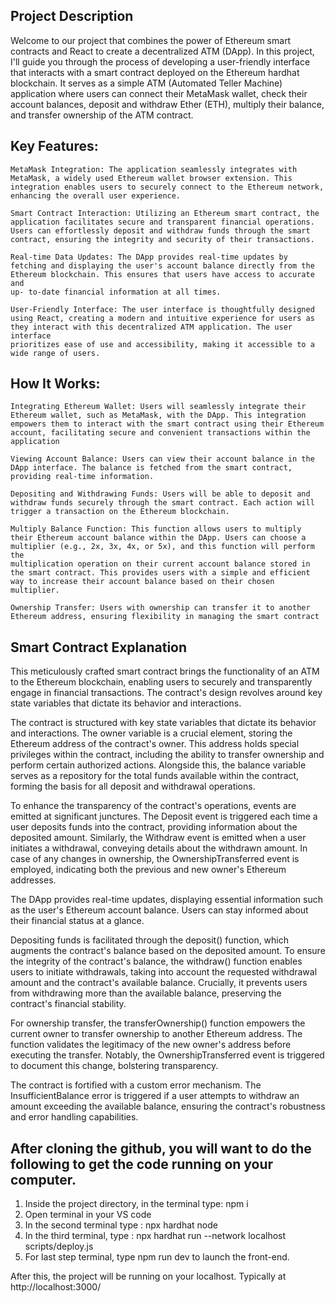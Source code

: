 ## Project Description

Welcome to our project that combines the power of Ethereum smart contracts and React to create a decentralized ATM (DApp). In this project, I'll guide you through the process of developing a user-friendly interface that interacts with a smart contract deployed on the Ethereum hardhat blockchain. It serves as a simple ATM (Automated Teller Machine) application where users can connect their MetaMask wallet, check their account balances, deposit and withdraw Ether (ETH), multiply their balance, and transfer ownership of the ATM contract.

## Key Features:

    MetaMask Integration: The application seamlessly integrates with MetaMask, a widely used Ethereum wallet browser extension. This integration enables users to securely connect to the Ethereum network, 
    enhancing the overall user experience.

    Smart Contract Interaction: Utilizing an Ethereum smart contract, the application facilitates secure and transparent financial operations. Users can effortlessly deposit and withdraw funds through the smart 
    contract, ensuring the integrity and security of their transactions.

    Real-time Data Updates: The DApp provides real-time updates by fetching and displaying the user's account balance directly from the Ethereum blockchain. This ensures that users have access to accurate and 
    up- to-date financial information at all times.

    User-Friendly Interface: The user interface is thoughtfully designed using React, creating a modern and intuitive experience for users as they interact with this decentralized ATM application. The user 
    interface 
    prioritizes ease of use and accessibility, making it accessible to a wide range of users.

## How It Works:

    Integrating Ethereum Wallet: Users will seamlessly integrate their Ethereum wallet, such as MetaMask, with the DApp. This integration empowers them to interact with the smart contract using their Ethereum 
    account, facilitating secure and convenient transactions within the application

    Viewing Account Balance: Users can view their account balance in the DApp interface. The balance is fetched from the smart contract, providing real-time information.

    Depositing and Withdrawing Funds: Users will be able to deposit and withdraw funds securely through the smart contract. Each action will trigger a transaction on the Ethereum blockchain.

    Multiply Balance Function: This function allows users to multiply their Ethereum account balance within the DApp. Users can choose a multiplier (e.g., 2x, 3x, 4x, or 5x), and this function will perform the 
    multiplication operation on their current account balance stored in the smart contract. This provides users with a simple and efficient way to increase their account balance based on their chosen multiplier.

    Ownership Transfer: Users with ownership can transfer it to another Ethereum address, ensuring flexibility in managing the smart contract

## Smart Contract Explanation

This meticulously crafted smart contract brings the functionality of an ATM to the Ethereum blockchain, enabling users to securely and transparently engage in financial transactions. The contract's design revolves around key state variables that dictate its behavior and interactions.

The contract is structured with key state variables that dictate its behavior and interactions. The owner variable is a crucial element, storing the Ethereum address of the contract's owner. This address holds special privileges within the contract, including the ability to transfer ownership and perform certain authorized actions. Alongside this, the balance variable serves as a repository for the total funds available within the contract, forming the basis for all deposit and withdrawal operations.

To enhance the transparency of the contract's operations, events are emitted at significant junctures. The Deposit event is triggered each time a user deposits funds into the contract, providing information about the deposited amount. Similarly, the Withdraw event is emitted when a user initiates a withdrawal, conveying details about the withdrawn amount. In case of any changes in ownership, the OwnershipTransferred event is employed, indicating both the previous and new owner's Ethereum addresses.

The DApp provides real-time updates, displaying essential information such as the user's Ethereum account balance. Users can stay informed about their financial status at a glance.

Depositing funds is facilitated through the deposit() function, which augments the contract's balance based on the deposited amount. To ensure the integrity of the contract's balance, the withdraw() function enables users to initiate withdrawals, taking into account the requested withdrawal amount and the contract's available balance. Crucially, it prevents users from withdrawing more than the available balance, preserving the contract's financial stability.

For ownership transfer, the transferOwnership() function empowers the current owner to transfer ownership to another Ethereum address. The function validates the legitimacy of the new owner's address before executing the transfer. Notably, the OwnershipTransferred event is triggered to document this change, bolstering transparency.

The contract is fortified with a custom error mechanism. The InsufficientBalance error is triggered if a user attempts to withdraw an amount exceeding the available balance, ensuring the contract's robustness and error handling capabilities.

## After cloning the github, you will want to do the following to get the code running on your computer.

1. Inside the project directory, in the terminal type: npm i
2. Open terminal in your VS code
3. In the second terminal type : npx hardhat node
4. In the third terminal, type : npx hardhat run --network localhost scripts/deploy.js
5. For last step terminal, type npm run dev to launch the front-end.

After this, the project will be running on your localhost. 
Typically at http://localhost:3000/
